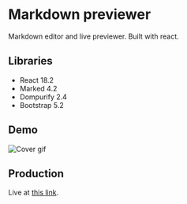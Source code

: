 # Markdown previewer

Markdown editor and live previewer. Built with react.

## Libraries

- React 18.2
- Marked 4.2
- Dompurify 2.4
- Bootstrap 5.2

## Demo

![Cover gif](https://i.imgur.com/k9BpAQL.gif)

## Production

Live at [this link](https://markdown-previewer-tal.netlify.app/).
